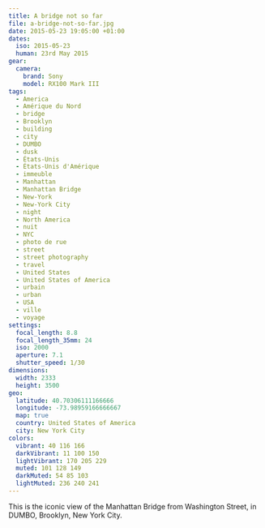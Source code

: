 ```yaml
---
title: A bridge not so far
file: a-bridge-not-so-far.jpg
date: 2015-05-23 19:05:00 +01:00
dates:
  iso: 2015-05-23
  human: 23rd May 2015
gear:
  camera:
    brand: Sony
    model: RX100 Mark III
tags:
  - America
  - Amérique du Nord
  - bridge
  - Brooklyn
  - building
  - city
  - DUMBO
  - dusk
  - États-Unis
  - États-Unis d'Amérique
  - immeuble
  - Manhattan
  - Manhattan Bridge
  - New-York
  - New-York City
  - night
  - North America
  - nuit
  - NYC
  - photo de rue
  - street
  - street photography
  - travel
  - United States
  - United States of America
  - urbain
  - urban
  - USA
  - ville
  - voyage
settings:
  focal_length: 8.8
  focal_length_35mm: 24
  iso: 2000
  aperture: 7.1
  shutter_speed: 1/30
dimensions:
  width: 2333
  height: 3500
geo:
  latitude: 40.70306111166666
  longitude: -73.98959166666667
  map: true
  country: United States of America
  city: New York City
colors:
  vibrant: 40 116 166
  darkVibrant: 11 100 150
  lightVibrant: 170 205 229
  muted: 101 128 149
  darkMuted: 54 85 103
  lightMuted: 236 240 241
---
```


This is the iconic view of the Manhattan Bridge from Washington Street, in DUMBO, Brooklyn, New York City.
